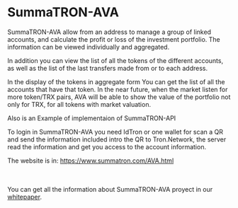 # SummaTRON-AVA

SummaTRON-AVA allow from an address to manage a group of linked accounts, and calculate the profit or loss of the investment portfolio.
The information can be viewed individually and aggregated.

In addition you can view the list of all the tokens of the different accounts, as well as the list of the last transfers made from or to each address.

In the display of the tokens in aggregate form You can get the list of all the accounts that have that token. In the near future, when the market listen for more token/TRX pairs, AVA will be able to show the value of the portfolio not only for TRX, for all tokens with market valuation.

Also is an Example of implementaion of SummaTRON-API

To login in SummaTRON-AVA you need IdTron or one wallet for scan a QR and send the information included intro the QR to Tron.Network, the server read the information and get you access to the account information.

The website is in:
https://www.summatron.com/AVA.html

<br><br>
You can get all the information about SummaTRON-AVA proyect in our <a href="https://github.com/SummaTron/SummaTRON-AVA/blob/master/SummaTRON_AVA_WhitePaper_EN.pdf" target="blank">whitepaper</a>.


